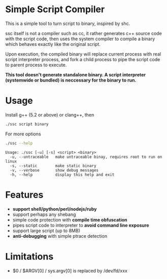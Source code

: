 # Simple Script Compiler

This is a simple tool to turn script to binary, inspired by shc.

ssc itself is not a compiler such as cc, it rather generates c++ source code with the script code, then uses the system compiler to compile a binary which behaves exactly like the original script.

Upon execution, the compiled binary will replace current process with real script interpreter process, and fork a child process to pipe the script code to parent process to execute.

**This tool doesn't generate standalone binary. A script interpreter (systemwide or bundled) is neccessary for the binary to run.**

# Usage

Install g++ (5.2 or above) or clang++, then

```bash
./ssc script binary
```

For more options

```bash
./ssc --help
```

```
Usage: ./ssc [-u] [-s] <script> <binary>
  -u, --untraceable   make untraceable binay, requires root to run on linux
  -s, --static        make static binary
  -v, --verbose       show debug messages
  -h, --help          display this help and exit
```

# Features

* **support shell/python/perl/nodejs/ruby**
* support perhaps any shebang
* simple code protection with **compile time obfuscation**
* pipes script code to interpreter to **avoid command line exposure**
* support large script (up to 8MB)
* **anti-debugging** with simple ptrace detection

# Limitations

* \$0 / $ARGV[0] / sys.argv[0] is replaced by /dev/fd/xxx
